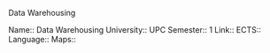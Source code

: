 Data Warehousing

Name:: Data Warehousing
University:: UPC
Semester:: 1
Link::
ECTS::
Language::
Maps::